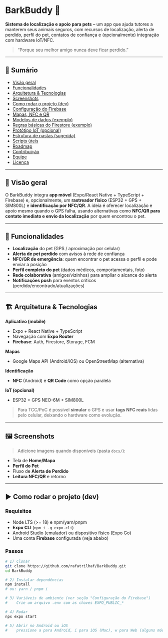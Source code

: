 # BarkBuddy 🐾
**Sistema de localização e apoio para pets** – um app que ajuda tutores a manterem seus animais seguros, com recursos de localização, alerta de perdido, perfil do pet, contatos de confiança e (opcionalmente) integração com hardware IoT/NFC.

> “Porque seu melhor amigo nunca deve ficar perdido.”

---

## 📌 Sumário
- [Visão geral](#-visão-geral)
- [Funcionalidades](#-funcionalidades)
- [Arquitetura & Tecnologias](#-arquitetura--tecnologias)
- [Screenshots](#-screenshots)
- [Como rodar o projeto (dev)](#-como-rodar-o-projeto-dev)
- [Configuração do Firebase](#-configuração-do-firebase)
- [Mapas, NFC e QR](#-mapas-nfc-e-qr)
- [Modelos de dados (exemplo)](#-modelos-de-dados-exemplo)
- [Regras básicas do Firestore (exemplo)](#-regras-básicas-do-firestore-exemplo)
- [Protótipo IoT (opcional)](#-protótipo-iot-opcional)
- [Estrutura de pastas (sugerida)](#-estrutura-de-pastas-sugerida)
- [Scripts úteis](#-scripts-úteis)
- [Roadmap](#-roadmap)
- [Contribuição](#-contribuição)
- [Equipe](#-equipe)
- [Licença](#-licença)

---

## 🎯 Visão geral
O BarkBuddy integra **app móvel** (Expo/React Native + TypeScript + Firebase) e, opcionalmente, um **rastreador físico** (ESP32 + GPS + SIM800L) e **identificação por NFC/QR**. A ideia é oferecer localização e apoio mesmo quando o GPS falha, usando alternativas como **NFC/QR para contato imediato e envio da localização** por quem encontrou o pet.

---

## 🧩 Funcionalidades
- **Localização** do pet (GPS / aproximação por celular)
- **Alerta de pet perdido** com avisos à rede de confiança
- **NFC/QR de emergência**: quem encontrar o pet acessa o perfil e pode enviar a posição
- **Perfil completo do pet** (dados médicos, comportamentais, foto)
- **Rede colaborativa** (amigos/vizinhos) para ampliar o alcance do alerta
- **Notificações push** para eventos críticos (perdido/encontrado/atualizações)

---

## 🏗️ Arquitetura & Tecnologias
**Aplicativo (mobile)**
- Expo + React Native + TypeScript
- Navegação com **Expo Router**
- **Firebase**: Auth, Firestore, Storage, FCM

**Mapas**
- Google Maps API (Android/iOS) ou OpenStreetMap (alternativa)

**Identificação**
- **NFC** (Android) e **QR Code** como opção paralela

**IoT (opcional)**
- ESP32 + GPS NEO-6M + SIM800L

> Para TCC/PoC é possível **simular** o GPS e usar **tags NFC reais** lidas pelo celular, deixando o hardware como evolução.

---

## 🖼 Screenshots
> Adicione imagens quando disponíveis (pasta `docs/`):
- Tela de **Home/Mapa**
- **Perfil do Pet**
- Fluxo de **Alerta de Perdido**
- **Leitura NFC/QR** e retorno

---

## ▶️ Como rodar o projeto (dev)

### Requisitos
- Node LTS (>= 18) e npm/yarn/pnpm  
- **Expo CLI** (`npm i -g expo-cli`)  
- Android Studio (emulador) ou dispositivo físico (Expo Go)
- Uma conta **Firebase** configurada (veja abaixo)

### Passos
```bash
# 1) Clonar
git clone https://github.com/rafatrilhaf/BarkBuddy.git
cd BarkBuddy

# 2) Instalar dependências
npm install
# ou: yarn / pnpm i

# 3) Variáveis de ambiente (ver seção "Configuração do Firebase")
#    Crie um arquivo .env com as chaves EXPO_PUBLIC_*

# 4) Rodar
npx expo start

# 5) Abrir no Android ou iOS
#    pressione a para Android, i para iOS (Mac), w para Web (alguns módulos nativos não funcionam no Web)
